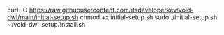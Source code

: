 curl -O https://raw.githubusercontent.com/itsdeveloperkev/void-dwl/main/initial-setup.sh
chmod +x initial-setup.sh
sudo ./initial-setup.sh
~/void-dwl-setup/install.sh
